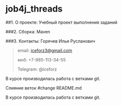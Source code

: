 # job4j_threads

##1. О проекте:
Учебный проект выполнения заданий

###2. Сборка:
Maven

###3. Контакты:
Горячев Илья Русланович
>email: iceforz3@gmail.com
>
>моб: +7-985-113-34-55
>
>Telegram: @iceforz

В курсе производилась работа с ветками git.

Слияние веток
#change README.md



 В курсе производилась работа с ветками git.